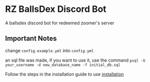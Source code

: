 # RZ BallsDex Discord Bot

A ballsdex discord bot for redeemed zoomer's server


## Important Notes

change `config.example.yml` into `config.yml`

an sql file was made, if you want to use it, use the command `psql -U your_username -d new_database_name -f initial_db.sql`

Follow the steps in the installation guide to use [installation](https://github.com/Ballsdex-Team/BallsDex-DiscordBot/wiki/Installing-Ballsdex-without-Docker)
